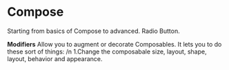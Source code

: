 # Compose
Starting from basics of Compose to advanced.
Radio Button.

**Modifiers**
Allow you to augment or decorate Composables. It lets you to do these  sort of things: /n
  1.Change the composabale size, layout, shape, layout, behavior and appearance.

